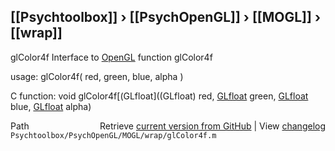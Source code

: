 ## [[Psychtoolbox]] &#8250; [[PsychOpenGL]] &#8250; [[MOGL]] &#8250; [[wrap]]

glColor4f  Interface to [OpenGL](OpenGL) function glColor4f  
  
usage:  glColor4f( red, green, blue, alpha )  
  
C function:  void glColor4f[(GLfloat]((GLfloat) red, [GLfloat](GLfloat) green, [GLfloat](GLfloat) blue, [GLfloat](GLfloat) alpha)  




<div class="code_header" style="text-align:right;">
  <span style="float:left;">Path&nbsp;&nbsp;</span> <span class="counter">Retrieve <a href=
  "https://raw.github.com/Psychtoolbox-3/Psychtoolbox-3/beta/Psychtoolbox/PsychOpenGL/MOGL/wrap/glColor4f.m">current version from GitHub</a> | View <a href=
  "https://github.com/Psychtoolbox-3/Psychtoolbox-3/commits/beta/Psychtoolbox/PsychOpenGL/MOGL/wrap/glColor4f.m">changelog</a></span>
</div>
<div class="code">
  <code>Psychtoolbox/PsychOpenGL/MOGL/wrap/glColor4f.m</code>
</div>

